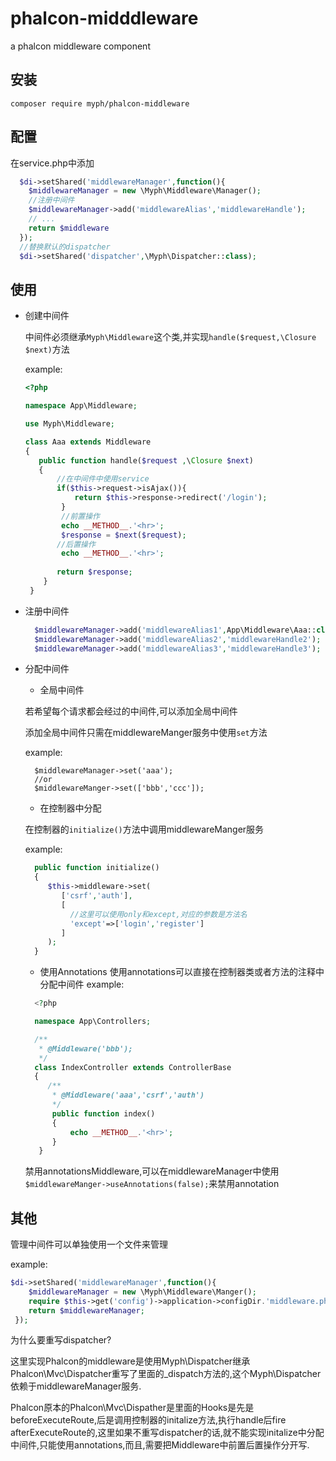 # phalcon-midddleware
a phalcon middleware component
## 安装
`composer require myph/phalcon-middleware`
## 配置
在service.php中添加
```php
  $di->setShared('middlewareManager',function(){
    $middlewareManager = new \Myph\Middleware\Manager();
    //注册中间件
    $middlewareManager->add('middlewareAlias','middlewareHandle');
    // ...
    return $middleware
  });
  //替换默认的dispatcher
  $di->setShared('dispatcher',\Myph\Dispatcher::class);
```
## 使用
* 创建中间件

  中间件必须继承`Myph\Middleware`这个类,并实现`handle($request,\Closure $next)`方法
  
  example:
  ```php
  <?php

  namespace App\Middleware;

  use Myph\Middleware;

  class Aaa extends Middleware
  {
     public function handle($request ,\Closure $next)
     {
         //在中间件中使用service
         if($this->request->isAjax()){
             return $this->response->redirect('/login');
          }
          //前置操作
          echo __METHOD__.'<hr>';
          $response = $next($request);
         //后置操作
          echo __METHOD__.'<hr>';
        
         return $response;
      }
   }
   ```
* 注册中间件
  ```php
    $middlewareManager->add('middlewareAlias1',App\Middleware\Aaa::class);
    $middlewareManager->add('middlewareAlias2','middlewareHandle2');
    $middlewareManager->add('middlewareAlias3','middlewareHandle3');
  ```
* 分配中间件
  * 全局中间件
  
  若希望每个请求都会经过的中间件,可以添加全局中间件
  
  添加全局中间件只需在middlewareManger服务中使用`set`方法
  
  example:
  ```
    $middlewareManager->set('aaa');
    //or
    $middlewareManger->set(['bbb','ccc']);
  ```
  * 在控制器中分配
    
  在控制器的`initialize()`方法中调用middlewareManger服务
  
  example:
  ```php
    public function initialize()
    {
       $this->middleware->set(
          ['csrf','auth'],
          [
            //这里可以使用only和except,对应的参数是方法名
            'except'=>['login','register']
          ]
       );
    }
  ```
  * 使用Annotations
  使用annotations可以直接在控制器类或者方法的注释中分配中间件
  example:
  ```php
    <?php

    namespace App\Controllers;

    /**
     * @Middleware('bbb');
     */
    class IndexController extends ControllerBase
    {
       /**
        * @Middleware('aaa','csrf','auth')
        */
        public function index()
        {
            echo __METHOD__.'<hr>';
        }
     }
  ```
    禁用annotationsMiddleware,可以在middlewareManager中使用`$middlewareManger->useAnnotations(false);`来禁用annotation
    
## 其他
  管理中间件可以单独使用一个文件来管理
  
  example:
  ```php
  $di->setShared('middlewareManager',function(){
      $middlewareManager = new \Myph\Middleware\Manger();
      require $this->get('config')->application->configDir.'middleware.php';
      return $middlewareManager;
   });
  ```
 为什么要重写dispatcher?

  这里实现Phalcon的middleware是使用Myph\Dispatcher继承Phalcon\Mvc\Dispatcher重写了里面的_dispatch方法的,这个Myph\Dispatcher依赖于middlewareManager服务.
        
  Phalcon原本的Phalcon\Mvc\Dispather是里面的Hooks是先是beforeExecuteRoute,后是调用控制器的initalize方法,执行handle后fire afterExecuteRoute的,这里如果不重写dispatcher的话,就不能实现initalize中分配中间件,只能使用annotations,而且,需要把Middleware中前置后置操作分开写.
